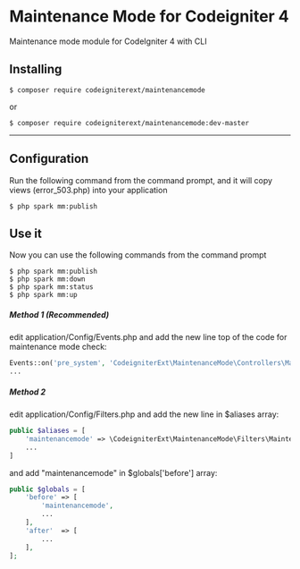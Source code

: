 # Maintenance Mode for Codeigniter 4

Maintenance mode module for CodeIgniter 4 with CLI

## Installing

```shell
$ composer require codeigniterext/maintenancemode
```

or 

```shell
$ composer require codeigniterext/maintenancemode:dev-master
```
---

## Configuration
Run the following command from the command prompt, and it will copy views (error_503.php)  into your application
```shell
$ php spark mm:publish
```

## Use it
Now you can use the following commands from the command prompt
```shell
$ php spark mm:publish
$ php spark mm:down
$ php spark mm:status
$ php spark mm:up
```

##### Method 1 (Recommended)

edit application/Config/Events.php and
add the new line top of the code for maintenance mode check:

```php
Events::on('pre_system', 'CodeigniterExt\MaintenanceMode\Controllers\MaintenanceMode::check');
...
```

##### Method 2

edit application/Config/Filters.php and
add the new line in $aliases array:

```php
public $aliases = [
    'maintenancemode' => \CodeigniterExt\MaintenanceMode\Filters\MaintenanceMode::class,
    ...
]
```
and add "maintenancemode" in $globals['before'] array:
```php
public $globals = [
    'before' => [
        'maintenancemode',
        ...
    ],
    'after'  => [
        ...
    ],
];
```